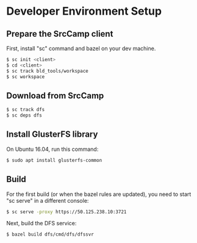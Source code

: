 # Developer Environment Setup

## Prepare the SrcCamp client

First, install "sc" command and bazel on your dev machine.

```bash
$ sc init <client>
$ cd <client>
$ sc track bld_tools/workspace
$ sc workspace
```

## Download from SrcCamp

```bash
$ sc track dfs
$ sc deps dfs
```

## Install GlusterFS library

On Ubuntu 16.04, run this command:

```bash
$ sudo apt install glusterfs-common
```

## Build

For the first build (or when the bazel rules are updated), you need to start
"sc serve" in a different console:

```bash
$ sc serve -proxy https://50.125.238.10:3721
```

Next, build the DFS service:

```bash
$ bazel build dfs/cmd/dfs/dfssvr
```
